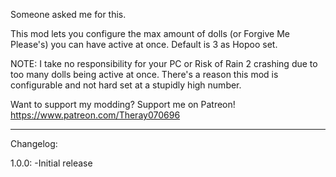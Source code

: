Someone asked me for this.

This mod lets you configure the max amount of dolls (or Forgive Me Please's) you can have active at once. Default is 3 as Hopoo set.

NOTE: I take no responsibility for your PC or Risk of Rain 2 crashing due to too many dolls being active at once. There's a reason this mod is configurable and not hard set at a stupidly high number.


Want to support my modding? Support me on Patreon! https://www.patreon.com/Theray070696

___
Changelog:

1.0.0:
-Initial release